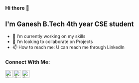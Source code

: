 ### Hi there 👋

## I'm Ganesh B.Tech 4th year CSE student

- 🔭 I’m currently working on my skills
- 👯 I’m looking to collaborate on Projects
- 📫 How to reach me: U can reach me through LinkedIn


<!--
**ganesh9980/ganesh9980** is a ✨ _special_ ✨ repository because its `README.md` (this file) appears on your GitHub profile.

Here are some ideas to get you started:

- 🔭 I’m currently working on ...
- 🌱 I’m currently learning ...
- 👯 I’m looking to collaborate on ...
- 🤔 I’m looking for help with ...
- 💬 Ask me about ...
- 📫 How to reach me: ...
- 😄 Pronouns: ...
- ⚡ Fun fact: ...
-->
### Connect With Me:


[<img align="left" alt="Ganesh-R | LinkedIn" width="24px" src="https://cdn.jsdelivr.net/npm/simple-icons@v3/icons/linkedin.svg" />][linkedin]
[<img align="left" alt="Ganesh-R | Instagram" width="24px" src="https://cdn.jsdelivr.net/npm/simple-icons@v3/icons/instagram.svg" />][instagram]
[<img align="left" alt="Ganesh-R | Twitter" width="24px" src="https://cdn.jsdelivr.net/npm/simple-icons@v3/icons/twitter.svg" />][twitter]

[twitter]: https://twitter.com/Ganesh63330267
[instagram]: https://www.instagram.com/ganesh_r28/
[linkedin]: https://www.linkedin.com/in/ganeshrongali/
</br>
